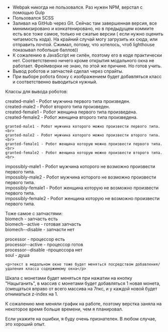 

<ul>
  <li>Webpak никогда не пользовался. Раз нужен NPM, верстал с помощью Gulp</li>
  <li>Пользовался SCSS</li>
  <li> Заливал на GitHub через Git. Сейчас там завершенная версия, все минимизировано и конкатенировано, но в предыдущем коммите есть все тоже самое, только не сжатые версии ( если нужно оценить читаемость кода). На крайний случай могу загрузить их сюда, или отправить почтой. Сжимал, потому, что хотелось, чтоб lighthouse показывал побольше баллов))</li>
  <li> К сожалению в JavaScript не силён, поэтому его в коде практически нет. Соответственно ничего кроме открытия модального окна не работает.
    Фреймворки не знаю, по этой же причине. Но готов учить.</li>
  <li> Вывод роботов и запчастей сделал через спрайты.</li>
  <li> При выборе робота блоку с изображением будет добавляться класс и соответственно выводиться нужный.</li>
</ul>
<p>  Классы для вывода роботов:</p>
 
   <p>
    created-male1 - Робот мужчина первого типа произведен. <br>
    created-male2 - Робот второго типа произведен. <br>
    created-female1 - Робот женщина первого типа произведена. <br>
    created-female2 - Робот женщина второго типа произведена. <br></p> 
   <p>
 
    granted-male1 - Робот мужчина которого можно произвести первого типа.<br>
    granted-male2 - Робот мужчина которого можно произвести второго типа.<br>
    granted-female1 - Робот женщина которую можно произвести первого типа.<br>
    granted-female2 - Робот женщина которую можно произвести второго типа.<br>
   </p>
   
   <p>
    impossibly-male1 - Робот мужчина которого не возможно произвести первого типа. <br>
    impossibly-male2 - Робот мужчина которого не возможно произвести первого типа. <br>
    impossibly-female1 - Робот женщина которую не возможно произвести первого типа. <br>
    impossibly-female2 - Робот женщина которую не возможно произвести первого типа. <br>
   </p>
   <p> 
<div>    Тоже самое с запчастями:</div>
    biomech - запчасть есть <br>
    biomech--active - готовая запчасть <br>
    biomech--disable - запчасти нет <br></p>
    
   <p> processor - процессор есть <br>
    processor--active - процессор готов <br>
    processor--disable -процессора нет <br>
    soul - душа <br></p>
    
    <p>текст в модальном окне тоже будет меняться посредством добавления/удаления класса содержимому окна</p>
   <p>Шкала с монетами будет меняться при нажатии на кнопку "Нацыганить", в массив с монетами будет добавляться 1 новая монета, (смещаться вправо от всего массива на 7пкс, и у каждой новой будет отниматься z-index на 1.</p>
    
   <p> К сожалению мне меняли график на работе, поэтому верстка заняла на некоторое время больше времени, чем я планировал.</p>
    
   <p> Если укажите на ошибки, я буду очень признателен. В любом случае, это хороший опыт.</p>
